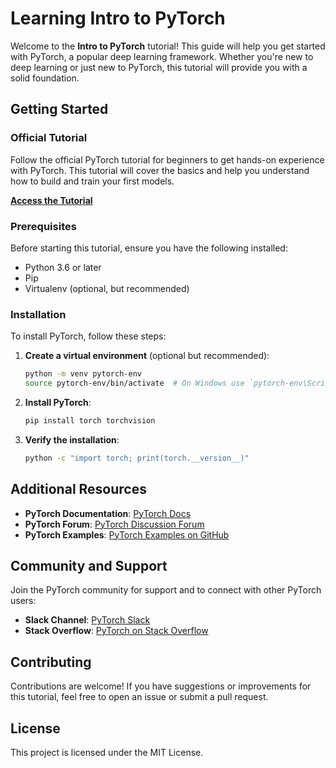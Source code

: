 # Learning Intro to PyTorch

Welcome to the **Intro to PyTorch** tutorial! This guide will help you get started with PyTorch, a popular deep learning framework. Whether you're new to deep learning or just new to PyTorch, this tutorial will provide you with a solid foundation.

## Getting Started

### Official Tutorial

Follow the official PyTorch tutorial for beginners to get hands-on experience with PyTorch. This tutorial will cover the basics and help you understand how to build and train your first models.

[**Access the Tutorial**](https://pytorch.org/tutorials/beginner/introyt/introyt1_tutorial.html)

### Prerequisites

Before starting this tutorial, ensure you have the following installed:

- Python 3.6 or later
- Pip
- Virtualenv (optional, but recommended)

### Installation

To install PyTorch, follow these steps:

1. **Create a virtual environment** (optional but recommended):
   ```sh
   python -m venv pytorch-env
   source pytorch-env/bin/activate  # On Windows use `pytorch-env\Scripts\activate`
   ```

2. **Install PyTorch**:
   ```sh
   pip install torch torchvision
   ```

3. **Verify the installation**:
   ```sh
   python -c "import torch; print(torch.__version__)"
   ```

## Additional Resources

- **PyTorch Documentation**: [PyTorch Docs](https://pytorch.org/docs/stable/index.html)
- **PyTorch Forum**: [PyTorch Discussion Forum](https://discuss.pytorch.org/)
- **PyTorch Examples**: [PyTorch Examples on GitHub](https://github.com/pytorch/examples)

## Community and Support

Join the PyTorch community for support and to connect with other PyTorch users:

- **Slack Channel**: [PyTorch Slack](https://pytorch.org/slack)
- **Stack Overflow**: [PyTorch on Stack Overflow](https://stackoverflow.com/questions/tagged/pytorch)

## Contributing

Contributions are welcome! If you have suggestions or improvements for this tutorial, feel free to open an issue or submit a pull request.

## License

This project is licensed under the MIT License.
